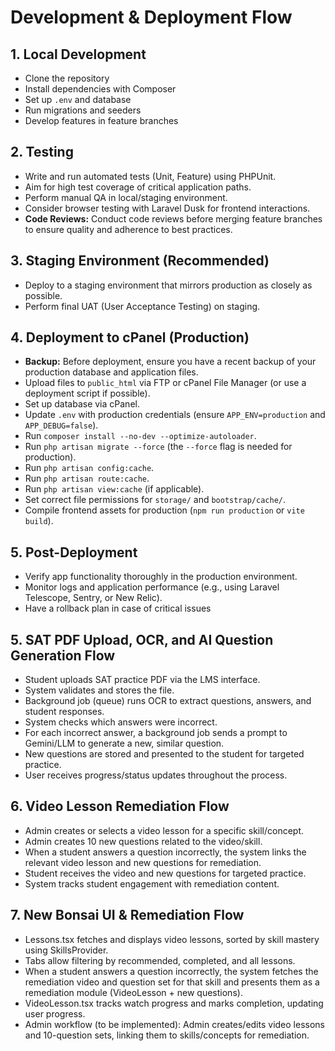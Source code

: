 # Development & Deployment Flow

## 1. Local Development
- Clone the repository
- Install dependencies with Composer
- Set up `.env` and database
- Run migrations and seeders
- Develop features in feature branches

## 2. Testing
- Write and run automated tests (Unit, Feature) using PHPUnit.
- Aim for high test coverage of critical application paths.
- Perform manual QA in local/staging environment.
- Consider browser testing with Laravel Dusk for frontend interactions.
- **Code Reviews:** Conduct code reviews before merging feature branches to ensure quality and adherence to best practices.

## 3. Staging Environment (Recommended)
- Deploy to a staging environment that mirrors production as closely as possible.
- Perform final UAT (User Acceptance Testing) on staging.

## 4. Deployment to cPanel (Production)
- **Backup:** Before deployment, ensure you have a recent backup of your production database and application files.
- Upload files to `public_html` via FTP or cPanel File Manager (or use a deployment script if possible).
- Set up database via cPanel.
- Update `.env` with production credentials (ensure `APP_ENV=production` and `APP_DEBUG=false`).
- Run `composer install --no-dev --optimize-autoloader`.
- Run `php artisan migrate --force` (the `--force` flag is needed for production).
- Run `php artisan config:cache`.
- Run `php artisan route:cache`.
- Run `php artisan view:cache` (if applicable).
- Set correct file permissions for `storage/` and `bootstrap/cache/`.
- Compile frontend assets for production (`npm run production` or `vite build`).

## 5. Post-Deployment
- Verify app functionality thoroughly in the production environment.
- Monitor logs and application performance (e.g., using Laravel Telescope, Sentry, or New Relic).
- Have a rollback plan in case of critical issues

## 5. SAT PDF Upload, OCR, and AI Question Generation Flow
- Student uploads SAT practice PDF via the LMS interface.
- System validates and stores the file.
- Background job (queue) runs OCR to extract questions, answers, and student responses.
- System checks which answers were incorrect.
- For each incorrect answer, a background job sends a prompt to Gemini/LLM to generate a new, similar question.
- New questions are stored and presented to the student for targeted practice.
- User receives progress/status updates throughout the process.

## 6. Video Lesson Remediation Flow
- Admin creates or selects a video lesson for a specific skill/concept.
- Admin creates 10 new questions related to the video/skill.
- When a student answers a question incorrectly, the system links the relevant video lesson and new questions for remediation.
- Student receives the video and new questions for targeted practice.
- System tracks student engagement with remediation content.

## 7. New Bonsai UI & Remediation Flow
- Lessons.tsx fetches and displays video lessons, sorted by skill mastery using SkillsProvider.
- Tabs allow filtering by recommended, completed, and all lessons.
- When a student answers a question incorrectly, the system fetches the remediation video and question set for that skill and presents them as a remediation module (VideoLesson + new questions).
- VideoLesson.tsx tracks watch progress and marks completion, updating user progress.
- Admin workflow (to be implemented): Admin creates/edits video lessons and 10-question sets, linking them to skills/concepts for remediation. 